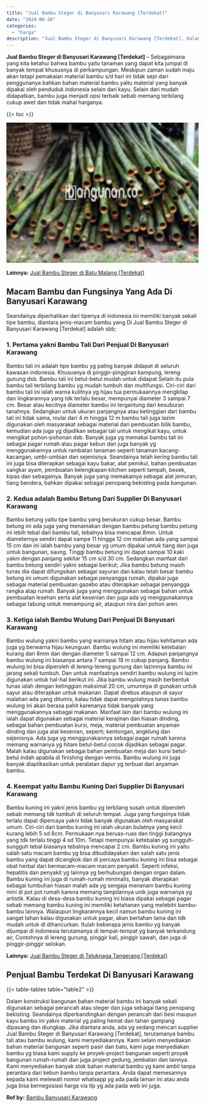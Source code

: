 ```yaml
---
title: "Jual Bambu Steger di Banyusari Karawang [Terdekat]"
date: "2024-06-26"
categories: 
  - "harga"
description: "Jual Bambu Steger di Banyusari Karawang [Terdekat]. Dalam konstruksi bangunan bahan material bambu ini banyak sekali digunakan sebagai perancah atau steger d..."
---
```


**Jual Bambu Steger di Banyusari Karawang \[Terdekat\]** – Sebagaimana yang kita ketahui bahwa bambu yaitu tanaman yang dapat kita jumpai di banyak tempat khususnya di perkampungan. Meskipun zaman sudah maju akan tetapi pemakaian material bambu s/d hari ini tidak sepi dari penggunanya bahkan bahan material bambu yaitu material yang banyak dipakai oleh penduduk indonesia selain dari kayu. Selain dari mudah didapatkan, bambu juga menjadi opsi terbaik sebab memang terbilang cukup awet dan tidak mahal harganya.

{{< toc >}}

![Jual Bambu Steger di Banyusari Karawang [Terdekat]](/images/jual-bambu-tali-09.png)

**Lainnya:** [Jual Bambu Steger di Batu Malang \[Terdekat\]](https://bambu.bangunan.co/jual-bambu-steger-di-batu-malang-terdekat/)

## Macam Bambu dan Fungsinya Yang Ada Di Banyusari Karawang

Seandainya diperhatikan dari tipenya di indonesia ini memiliki banyak sekali tipe bambu, diantara jenis-macam bambu yang Di Jual Bambu Steger di Banyusari Karawang \[Terdekat\] adalah sbb;

### 1\. Pertama yakni Bambu Tali Dari Penjual Di Banyusari Karawang

Bambu tali ini adalah tipe bambu yg paling banyak didapat di seluruh kawasan indonesia. Khususnya di pinggir-pinggiran kampung, lereng gunung dsb. Bambu tali ini betul-betul mudah untuk didapat Selain itu pula bambu tali terbilang bambu yg mudah tumbuh dan multifungsi. Ciri-ciri dari bambu tali ini ialah warna kulitnya yg hijau tua permukaannya mengkilap dan lingkarannya yang tdk terlalu besar, mempunyai diameter 3 sampai 7 cm. Besar atau kecilnya diameter bambu ini tergantung dari kesuburan tanahnya. Sedangkan untuk ukuran panjangnya atau ketinggian dari bambu tali ini tidak sama, mulai dari 4 m hingga 12 m bambu tali juga lazim digunakan oleh masyarakat sebagai material dari pembuatan bilik bambu, kemudian ada juga yg dijadikan sebagai tali untuk mengikat kayu, untuk mengikat pohon-pohonan dsb. Banyak juga yg memakai bambu tali ini sebagai pagar rumah atau pagar kebun dan juga banyak yg menggunakannya untuk rambatan tanaman seperti tanaman kacang-kacangan, umbi-umbian dan sejenisnya. Seandainya telah kering bambu tali ini juga bisa diterapkan sebagai kayu bakar, alat pemikul, bahan pembuatan sangkar ayam, pembuatan kelengkapan kitchen seperti tampah, besek, kipas dan sebagainya. Banyak juga yang memakainya sebagai alat jemuran, tiang bendera, bahkan dipakai sebagai penopang bekisting pada bangunan.

### 2\. Kedua adalah Bambu Betung Dari Supplier Di Banyusari Karawang

Bambu betung yaitu tipe bambu yang berukuran cukup besar. Bambu betung ini ada juga yang menamakan dengan bambu petung bambu petung ini lebih tebal dari bambu tali, tebalnya bisa mencapai 8mm. Untuk diameternya sendiri dapat sampe 11 hingga 12 cm malahan ada yang sampai 15 cm dan ini ialah bambu yang besar yg umum dipakai untuk tiang dan juga untuk bangunan, saung. Tinggi bambu betung ini dapat sampai 10 kaki yakni dengan panjang sekitar 15 cm s/d 30 cm. Sedangkan manfaat dari bambu betung sendiri yakni sebagai berikut; Jika bambu betung masih tunas dia dapat difungsikan sebagai sayuran dan kalau telah besar bambu betung ini umum digunakan sebagai penyangga rumah, dipakai juga sebagai material pembuatan gazebo atau diterapkan sebagai penyangga rangka atap rumah. Banyak juga yang menggunakan sebagai bahan untuk pembuatan lesehan serta alat kesenian dan juga ada yg menggunakannya sebagai tabung untuk menampung air, ataupun nira dari pohon aren.

### 3\. Ketiga ialah Bambu Wulung Dari Penjual Di Banyusari Karawang

Bambu wulung yakni bambu yang warnanya hitam atau hijau kehitaman ada juga yg berwarna hijau keunguan. Bambu wulung ini memiliki ketebalan kurang dari 8mm dan dengan diameter 5 sampai 12 cm. Adapun panjangnya bambu wulung ini biasanya antara 7 sampai 18 m cukup panjang. Bambu wulung ini bisa diperoleh di lereng-lereng gunung dan lazimnya bambu ini jarang sekali tumbuh. Dan untuk manfaatnya sendiri bambu wulung ini lazim digunakan untuk hal-hal berikut ini. Jika bambu wulung masih berbentuk tunas ialah dengan ketinggian maksimal 20 cm, umumnya di gunakan untuk sayur atau diterapkan untuk makanan. Dapat direbus ataupun di sayur malahan ada yang ditumis, kalau tidak dapat mengolahnya tunas bambu wulung ini akan berasa pahit karenanya tidak banyak yang menggunakannya sebagai makanan. Manfaat lain dari bambu wulung ini ialah dapat digunakan sebagai material kerajinan dan hiasan dinding, sebagai bahan pembuatan kursi, meja, material pembuatan anyaman dinding dan juga alat kesenian, seperti; kentongan, angklung dan sejenisnya. Ada juga yg menggunakannya sebagai pagar rumah karena memang warnanya yg hitam betul-betul cocok dijadikan sebagai pagar. Malah kalau digunakan sebagai bahan pembuatan meja dan kursi betul-betul indah apabila di finishing dengan vernis. Bambu wulung ini juga banyak diaplikasikan untuk peralatan dapur yg terbuat dari anyaman bambu.

### 4\. Keempat yaitu Bambu Kuning Dari Supplier Di Banyusari Karawang

Bambu kuning ini yakni jenis bambu yg terbilang susah untuk diperoleh sebab memang tdk tumbuh di seluruh tempat. Juga yang fungsinya tidak terlalu dapat dipercaya yakni tidak banyak digunakan oleh masyarakat umum. Ciri-ciri dari bambu kuning ini ialah ukuran bulatnya yang kecil kurang lebih 5 sd 8cm. Permukaan nya beruas-ruas dan tinggi batangnya yang tdk terlalu tinggi 4 sd 10m. Tetapi mempunyai ketebalan yg sungguh-sungguh tebal biasanya tebalnya mencapai 2 cm. Bambu kuning ini yaitu salah satu macam bambu yg bisa dibudidayakan dan salah satu jenis bambu yang dapat dicangkok dan di percaya bambu kuning ini bisa sebagai obat herbal dari bermacam-macam macam penyakit. Seperti infeksi, hepatitis dan penyakit yg lainnya yg berhubungan dengan organ dalam. Bambu kuning ini juga di rumah-rumah minimalis, banyak diterapkan sebagai tumbuhan hiasan malah ada yg sengaja menanam bambu kuning mini di pot pot rumah karena memang tampilannya unik juga warnanya yg artistik. Kalau di desa-desa bambu kuning ini biasa dipakai sebagai pagar sebab memang bambu kuning ini memiliki ketahanan yang melebihi bambu-bambu lainnya. Walaupun lingkarannya kecil namun bambu kuning ini sangat tahan kalau digunakan untuk pagar, akan bertahan lama dan tdk mudah untuk di dihancurkan. Itulah beberapa jenis bambu yg banyak dijumpai di indonesia terutamanya di tempat-tempat yg banyak terkandung air, Contohnya di lereng gunung, pinggir kali, pinggir sawah, dan juga di pinggir-pinggir selokan.

**Lainnya:** [Jual Bambu Steger di Teluknaga Tangerang \[Terdekat\]](https://bambu.bangunan.co/jual-bambu-steger-di-teluknaga-tangerang-terdekat/)

## Penjual Bambu Terdekat Di Banyusari Karawang

{{< table-tables table="table2" >}}

Dalam konstruksi bangunan bahan material bambu ini banyak sekali digunakan sebagai perancah atau steger dan juga sebagai tiang penopang bekisting. Seandainya diperbandingkan dengan perancah dari besi maupun kayu bambu ini yakni material yg paling hemat dan tahan gampang dipasang dan diungkap. Jika diantara anda, ada yg sedang mencari supplier Jual Bambu Steger di Banyusari Karawang \[Terdekat\], terutamanya bambu tali atau bambu wulung, kami menyediakannya. Kami selain menyediakan bahan material bangunan seperti pasir dan batu, kami juga menyediakan bambu yg biasa kami supply ke proyek-project bangunan seperti proyek bangunan rumah-rumah dan juga project gedung, jembatan dan lainnya. Kami menyediakan banyak stok bahan material bambu yg kami ambil tanpa perantara dari kebun bambu tanpa perantara. Anda dapat memesannya kepada kami melewati nomor whatsapp yg ada pada laman ini atau anda juga bisa bernegosiasi harga via tlp yg ada pada web ini juga.

**Ref by:** [Bambu Banyusari Karawang](https://id.wikipedia.org/wiki/Bambu)
